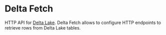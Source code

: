 # Delta Fetch

HTTP API for [Delta Lake](https://delta.io/). Delta Fetch allows to configure HTTP endpoints to retrieve rows from
Delta Lake tables.
